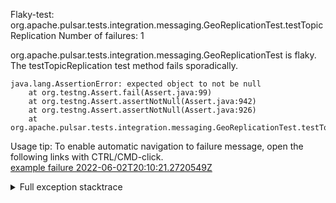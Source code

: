         
Flaky-test: org.apache.pulsar.tests.integration.messaging.GeoReplicationTest.testTopicReplication
Number of failures: 1

org.apache.pulsar.tests.integration.messaging.GeoReplicationTest is flaky. The testTopicReplication test method fails sporadically.

```
java.lang.AssertionError: expected object to not be null
	at org.testng.Assert.fail(Assert.java:99)
	at org.testng.Assert.assertNotNull(Assert.java:942)
	at org.testng.Assert.assertNotNull(Assert.java:926)
	at org.apache.pulsar.tests.integration.messaging.GeoReplicationTest.testTopicReplication(GeoReplicationTest.java:124)
```

Usage tip: To enable automatic navigation to failure message, open the following links with CTRL/CMD-click.  
[example failure 2022-06-02T20:10:21.2720549Z](https://github.com/apache/pulsar/runs/6715214224?check_suite_focus=true#step:12:10940)  


<details>
<summary>Full exception stacktrace</summary>
<code><pre>
java.lang.AssertionError: expected object to not be null
	at org.testng.Assert.fail(Assert.java:99)
	at org.testng.Assert.assertNotNull(Assert.java:942)
	at org.testng.Assert.assertNotNull(Assert.java:926)
	at org.apache.pulsar.tests.integration.messaging.GeoReplicationTest.testTopicReplication(GeoReplicationTest.java:124)
	at java.base/jdk.internal.reflect.NativeMethodAccessorImpl.invoke0(Native Method)
	at java.base/jdk.internal.reflect.NativeMethodAccessorImpl.invoke(NativeMethodAccessorImpl.java:77)
	at java.base/jdk.internal.reflect.DelegatingMethodAccessorImpl.invoke(DelegatingMethodAccessorImpl.java:43)
	at java.base/java.lang.reflect.Method.invoke(Method.java:568)
	at org.testng.internal.MethodInvocationHelper.invokeMethod(MethodInvocationHelper.java:132)
	at org.testng.internal.InvokeMethodRunnable.runOne(InvokeMethodRunnable.java:45)
	at org.testng.internal.InvokeMethodRunnable.call(InvokeMethodRunnable.java:73)
	at org.testng.internal.InvokeMethodRunnable.call(InvokeMethodRunnable.java:11)
	at java.base/java.util.concurrent.FutureTask.run(FutureTask.java:264)
	at java.base/java.util.concurrent.ThreadPoolExecutor.runWorker(ThreadPoolExecutor.java:1136)
	at java.base/java.util.concurrent.ThreadPoolExecutor$Worker.run(ThreadPoolExecutor.java:635)
	at java.base/java.lang.Thread.run(Thread.java:833)

</pre></code>
</details>

